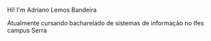Hi! I'm Adriano Lemos Bandeira

Atualmente cursando bacharelado de sistemas de informação no Ifes campus Serra



<!---
AdrianoLBandeira/AdrianoLBandeira is a ✨ special ✨ repository because its `README.md` (this file) appears on your GitHub profile.
You can click the Preview link to take a look at your changes.
--->
